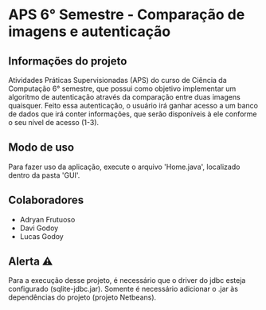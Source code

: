 # APS 6° Semestre - Comparação de imagens e autenticação

## Informações do projeto
Atividades Práticas Supervisionadas (APS) do curso de Ciência da Computação 6° semestre, que possui como objetivo implementar um algoritmo de autenticação através da comparação entre duas imagens quaisquer.
Feito essa autenticação, o usuário irá ganhar acesso a um banco de dados que irá conter informações, que serão disponíveis à ele conforme o seu nível de acesso (1-3).

## Modo de uso
Para fazer uso da aplicação, execute o arquivo 'Home.java', localizado dentro da pasta 'GUI'.

## Colaboradores
- Adryan Frutuoso
- Davi Godoy
- Lucas Godoy

## Alerta :warning:
Para a execução desse projeto, é necessário que o driver do jdbc esteja configurado (sqlite-jdbc.jar).
Somente é necessário adicionar o .jar às dependências do projeto (projeto Netbeans).
